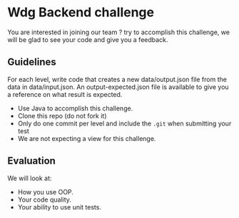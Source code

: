 # Wdg Backend challenge
You are interested in joining our team ? try to accomplish this challenge, we will be glad to see
your code and give you a feedback.

## Guidelines
For each level, write code that creates a new data/output.json file from the data in data/input.json. An output-expected.json file is available to give you a reference on what result is expected.
* Use Java to accomplish this challenge.
* Clone this repo (do not fork it)
* Only do one commit per level and include the `.git` when submitting your test
* We are not expecting a view for this challenge. 

## Evaluation
We will look at:
* How you use OOP.
* Your code quality.
* Your ability to use unit tests.
 